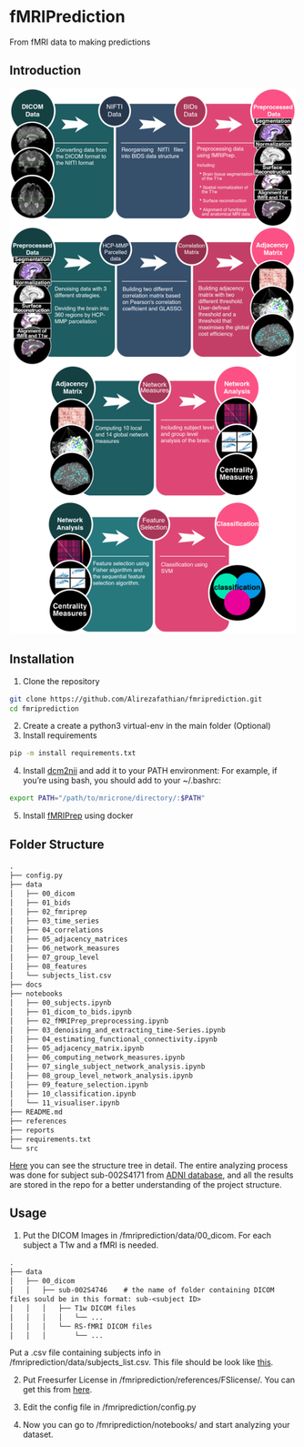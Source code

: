fMRIPrediction
==============================

From fMRI data to making predictions
## Introduction

![pipeline](./docs/pipeline/pipeline.png)

## Installation 
1. Clone the repository
```bash
git clone https://github.com/Alirezafathian/fmriprediction.git
cd fmriprediction
```
2. Create a create a python3 virtual-env in the main folder (Optional)
3. Install requirements
```bash
pip -m install requirements.txt
```
4. Install <a href="https://www.nitrc.org/projects/dcm2nii">dcm2nii</a> and add it to your PATH environment: 
For example, if you’re using bash, you should add to your ~/.bashrc:
```bash
export PATH="/path/to/mricrone/directory/:$PATH"
```
5. Install <a href="https://fmriprep.org/en/stable/">fMRIPrep</a> using docker 
## Folder Structure
```
.
├── config.py
├── data
│   ├── 00_dicom
│   ├── 01_bids
│   ├── 02_fmriprep
│   ├── 03_time_series
│   ├── 04_correlations
│   ├── 05_adjacency_matrices
│   ├── 06_network_measures
│   ├── 07_group_level
│   ├── 08_features
│   └── subjects_list.csv
├── docs
├── notebooks
│   ├── 00_subjects.ipynb
│   ├── 01_dicom_to_bids.ipynb
│   ├── 02_fMRIPrep_preprocessing.ipynb
│   ├── 03_denoising_and_extracting_time-Series.ipynb
│   ├── 04_estimating_functional_connectivity.ipynb
│   ├── 05_adjacency_matrix.ipynb
│   ├── 06_computing_network_measures.ipynb
│   ├── 07_single_subject_network_analysis.ipynb
│   ├── 08_group_level_network_analysis.ipynb
│   ├── 09_feature_selection.ipynb
│   ├── 10_classification.ipynb
│   └── 11_visualiser.ipynb
├── README.md
├── references
├── reports
├── requirements.txt
└── src
```

<a href="https://github.com/Alirezafathian/fmriprediction/blob/master/docs/folder_structure.md">Here</a> you can see the structure tree in detail. The entire analyzing process was done for subject sub-002S4171 from <a href="http://adni.loni.usc.edu/">ADNI database</a>, and all the results are stored in the repo for a better understanding of the project structure.
## Usage
1. Put the DICOM Images in /fmriprediction/data/00_dicom. 
For each subject a T1w and a fMRI is needed.
```
.
├── data
│   ├── 00_dicom
│   │   ├── sub-002S4746    # the name of folder containing DICOM files sould be in this format: sub-<subject ID>
│   │   │   ├── T1w DICOM files
│   │   │   │   └── ...
│   │   │   └── RS-fMRI DICOM files
│   │   │       └── ...
```
Put a .csv file containing subjects info in /fmriprediction/data/subjects_list.csv. This file should be look like <a href="https://github.com/Alirezafathian/fmriprediction/blob/master/data/subjects_list.csv">this</a>.
	
2. Put Freesurfer License in /fmriprediction/references/FSlicense/. You can get this from <a href="https://surfer.nmr.mgh.harvard.edu/registration.html">here</a>.

3. Edit the config file in /fmriprediction/config.py

4. Now you can go to /fmriprediction/notebooks/ and start analyzing your dataset.
